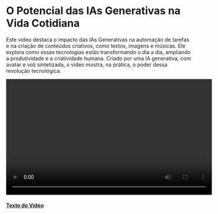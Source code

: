 # O Potencial das IAs Generativas na Vida Cotidiana

Este vídeo destaca o impacto das IAs Generativas na automação de tarefas e na criação de conteúdos criativos, como textos, imagens e músicas. Ele explora como essas tecnologias estão transformando o dia a dia, ampliando a produtividade e a criatividade humana. Criado por uma IA generativa, com avatar e voz sintetizada, o vídeo mostra, na prática, o poder dessa revolução tecnológica.

<video width="560" height="315" controls>
  <source src="IAGenerativa.mp4" type="video/mp4">  
  <a href="https://g10van1.github.io/deepfake-video/">Vídeo</a>
</video>

#### [Texto do Vídeo](Texto.md)

